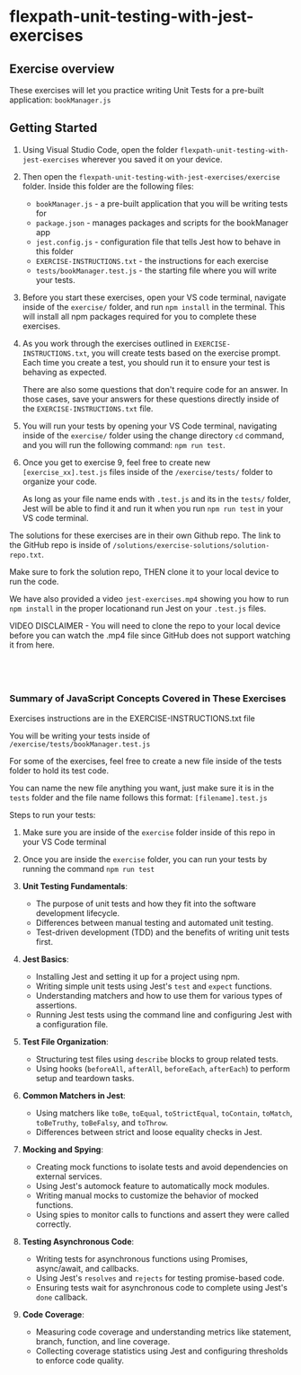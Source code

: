 
# flexpath-unit-testing-with-jest-exercises

## Exercise overview

These exercises will let you practice writing Unit Tests for a pre-built
application: `bookManager.js`


## Getting Started


1. Using Visual Studio Code, open the folder `flexpath-unit-testing-with-jest-exercises` 
   wherever you saved it on your device. 
2. Then open the `flexpath-unit-testing-with-jest-exercises/exercise` folder. 
   Inside this folder are the following files:
   - `bookManager.js` - a pre-built application that you will be writing tests for
   - `package.json` - manages packages and scripts for the bookManager app
   - `jest.config.js` - configuration file that tells Jest how to behave in this
                        folder
   - `EXERCISE-INSTRUCTIONS.txt` - the instructions for each exercise
   - `tests/bookManager.test.js` - the starting file where you will write your tests.

3. Before you start these exercises, open your VS code terminal,
   navigate inside of the `exercise/` folder, and run `npm install` in the terminal.
   This will install all npm packages required for you to complete these
   exercises.
4. As you work through the exercises outlined in `EXERCISE-INSTRUCTIONS.txt`, you 
   will create tests based on the exercise prompt. Each time you create a test,
   you should run it to ensure your test is behaving as expected.

   There are also some questions that don't require code for an answer. In those
   cases, save your answers for these questions directly inside of the 
   `EXERCISE-INSTRUCTIONS.txt` file.
5. You will run your tests by opening your VS Code terminal, navigating
   inside of the `exercise/` folder using the change directory `cd` command,
   and you will run the following command: `npm run test`.
6. Once you get to exercise 9, feel free to create new `[exercise_xx].test.js`
   files inside of the `/exercise/tests/` folder to organize your code.

   As long as your file name ends with `.test.js` and its in the `tests/` folder,
   Jest will be able to find it and run it when you run `npm run test` in your
   VS code terminal.
                                     

The solutions for these exercises are in their own Github repo.
The link to the GitHub repo is inside of `/solutions/exercise-solutions/solution-repo.txt`.

Make sure to fork the solution repo, THEN clone it to your local device to run the code.

We have also provided a video `jest-exercises.mp4` showing you how to 
run `npm install` in the proper locationand run Jest on your `.test.js` files.

VIDEO DISCLAIMER - You will need to clone the repo to your local device before
you can watch the .mp4 file since GitHub does not support watching it from here.


&nbsp;
---

### Summary of JavaScript Concepts Covered in These Exercises

Exercises instructions are in the EXERCISE-INSTRUCTIONS.txt file

You will be writing your tests inside of `/exercise/tests/bookManager.test.js`

For some of the exercises, feel free to create a new file inside of the 
tests folder to hold its test code.

You can name the new file anything you want, just make sure it is in the `tests` 
folder and the file name follows this format: `[filename].test.js`

Steps to run your tests:
1. Make sure you are inside of the `exercise` folder inside of this repo in your
   VS Code terminal
2. Once you are inside the `exercise` folder, you can run your tests by running
   the command `npm run test`


1. **Unit Testing Fundamentals**:
    
    - The purpose of unit tests and how they fit into the software development lifecycle.
    - Differences between manual testing and automated unit testing.
    - Test-driven development (TDD) and the benefits of writing unit tests first.
2. **Jest Basics**:
    
    - Installing Jest and setting it up for a project using npm.
    - Writing simple unit tests using Jest's `test` and `expect` functions.
    - Understanding matchers and how to use them for various types of assertions.
    - Running Jest tests using the command line and configuring Jest with a configuration file.
3. **Test File Organization**:
    
    - Structuring test files using `describe` blocks to group related tests.
    - Using hooks (`beforeAll`, `afterAll`, `beforeEach`, `afterEach`) to perform setup and teardown tasks.
4. **Common Matchers in Jest**:
    
    - Using matchers like `toBe`, `toEqual`, `toStrictEqual`, `toContain`, `toMatch`, `toBeTruthy`, `toBeFalsy`, and `toThrow`.
    - Differences between strict and loose equality checks in Jest.
5. **Mocking and Spying**:
    
    - Creating mock functions to isolate tests and avoid dependencies on external services.
    - Using Jest's automock feature to automatically mock modules.
    - Writing manual mocks to customize the behavior of mocked functions.
    - Using spies to monitor calls to functions and assert they were called correctly.
6. **Testing Asynchronous Code**:
    
    - Writing tests for asynchronous functions using Promises, async/await, and callbacks.
    - Using Jest's `resolves` and `rejects` for testing promise-based code.
    - Ensuring tests wait for asynchronous code to complete using Jest's `done` callback.
7. **Code Coverage**:
    
    - Measuring code coverage and understanding metrics like statement, branch, function, and line coverage.
    - Collecting coverage statistics using Jest and configuring thresholds to enforce code quality.
